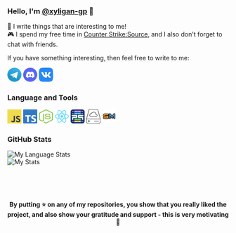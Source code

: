 ### Hello, I'm [@xyligan-gp](https://github.com/xyligan-gp) 👋

<a>🔮</a> I write things that are interesting to me!
<br>
<a>🎮</a> I spend my free time in [Counter Strike:Source](https://store.steampowered.com/app/240/CounterStrike_Source/), and I also don't forget to chat with friends.

If you have something interesting, then feel free to write to me:

<code><a href="https://t.me/xyligan_gp"><img height="32" width="32" src="https://github.com/xyligan-gp/xyligan-gp/raw/master/icons/Telegram.png"></a></code>
<code><a href="https://discord.com/users/533347075463577640"><img height="32" width="32" src="https://github.com/xyligan-gp/xyligan-gp/raw/master/icons/Discord.png"></a></code>
<code><a href="https://vk.com/xyligan_gp"><img height="32" width="32" src="https://github.com/xyligan-gp/xyligan-gp/raw/master/icons/VK.png"></a></code>

### Language and Tools
<a href="https://javascript.com"><code><img height="32" width="32" src="https://github.com/xyligan-gp/xyligan-gp/raw/master/icons/JavaScript.png"></code></a>
<a href="https://typescriptlang.org"><code><img height="32" width="32" src="https://github.com/xyligan-gp/xyligan-gp/raw/master/icons/TypeScript.png"></code></a>
<a href="https://nodejs.org"><code><img height="32" width="32" src="https://github.com/xyligan-gp/xyligan-gp/raw/master/icons/NodeJS.png"></code></a>
<a href="https://reactjs.org"><code><img height="32" width="32" src="https://github.com/xyligan-gp/xyligan-gp/raw/master/icons/React.png"></code></a>
<a href="https://pq.hosting"><code><img width="32" height="32" src="https://github.com/xyligan-gp/xyligan-gp/raw/master/icons/PQ.png"></code></a>
<a href="https://galaxygate.net"><code><img width="32" height="32" src="https://github.com/xyligan-gp/xyligan-gp/raw/master/icons/GalaxyGate.png"></code></a>
<a href="https://sourcemod.net"><code><img width="32" height="32" src="https://github.com/xyligan-gp/xyligan-gp/raw/master/icons/Sourcemod.png"></code></a>

### GitHub Stats
![My Language Stats](https://github-readme-stats-anuraghazra1.vercel.app/api/top-langs/?username=xyligan-gp&layout=compact&theme=dark&countPrivate=true)
<br>
![My Stats](https://github-readme-stats-anuraghazra1.vercel.app/api?username=xyligan-gp&show_icons=true&include_all_commits=true&theme=dark&countPrivate=true)

<br>
<br>
<br>
<p align="center">
  <b>
  By putting <a>⭐</a> on any of my repositories, you show that you really liked the project, and also show your gratitude and support - this is very motivating <a>🥰</a>
  </b>
</p>

